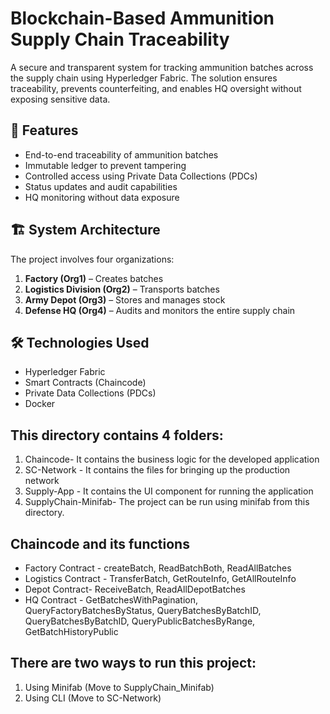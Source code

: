 # Blockchain-Based Ammunition Supply Chain Traceability

A secure and transparent system for tracking ammunition batches across the supply chain using Hyperledger Fabric. The solution ensures traceability, prevents counterfeiting, and enables HQ oversight without exposing sensitive data.

## 🚀 Features
- End-to-end traceability of ammunition batches
- Immutable ledger to prevent tampering
- Controlled access using Private Data Collections (PDCs)
- Status updates and audit capabilities
- HQ monitoring without data exposure

## 🏗 System Architecture
The project involves four organizations:
1. **Factory (Org1)** – Creates batches
2. **Logistics Division (Org2)** – Transports batches
3. **Army Depot (Org3)** – Stores and manages stock
4. **Defense HQ (Org4)** – Audits and monitors the entire supply chain

## 🛠 Technologies Used
- Hyperledger Fabric
- Smart Contracts (Chaincode)
- Private Data Collections (PDCs)
- Docker

## This directory contains 4 folders:
1. Chaincode- It contains the business logic for the developed application
2. SC-Network - It contains the files for bringing up the production network 
3. Supply-App - It contains the UI component for running the application
4. SupplyChain-Minifab- The project can be run using minifab from this directory.


## Chaincode and its functions
- Factory Contract - createBatch, ReadBatchBoth, ReadAllBatches
- Logistics Contract - TransferBatch, GetRouteInfo, GetAllRouteInfo
- Depot Contract- ReceiveBatch, ReadAllDepotBatches
- HQ Contract - GetBatchesWithPagination, QueryFactoryBatchesByStatus, QueryBatchesByBatchID, QueryBatchesByBatchID, QueryPublicBatchesByRange, GetBatchHistoryPublic

## There are two ways to run this project: 
1. Using Minifab (Move to SupplyChain_Minifab)
2. Using CLI (Move to SC-Network)